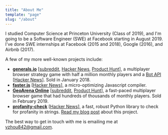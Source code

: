 ```yaml
---
title: "About Me"
template: "page"
slug: "/about"
---
```


I studied Computer Science at Princeton University (Class of 2019), and I'm going to be a Software Engineer (SWE) at Facebook starting in August 2019. I've done SWE internships at Facebook (2015 and 2018), Google (2016), and Airbnb (2017).

A few of my more well-known projects include:

- [**generals.io**](http://generals.io) [[subreddit](https://reddit.com/r/generalsio), [Hacker News](https://news.ycombinator.com/item?id=13145781), [Product Hunt](https://www.producthunt.com/posts/generals-io)], a multiplayer browser strategy game with half a million monthly players and a [Bot API](http://dev.generals.io) [[Hacker News](https://news.ycombinator.com/item?id=13562866)]. Sold in January 2018.
- [**faster.js**](https://github.com/vzhou842/faster.js) [[Hacker News](https://news.ycombinator.com/item?id=16886494)], a micro-optimizing Javascript compiler.
- [**GeoArena Online**](https://geoarena.online) [[subreddit](https://reddit.com/r/geoarena), [Product Hunt](https://www.producthunt.com/posts/geoarena-online)], a fast-paced multiplayer browser game that had hundreds of thousands of monthly players. Sold in February 2019.
- [**profanity-check**](https://github.com/vzhou842/profanity-check) [[Hacker News](https://news.ycombinator.com/item?id=18777950)], a fast, robust Python library to check for profanity in strings. [Read my blog post](/blog/better-profanity-detection-with-scikit-learn/) about this project.

The best way to get in touch with me is emailing me at [vzhou842@gmail.com](mailto:vzhou842@gmail.com).
